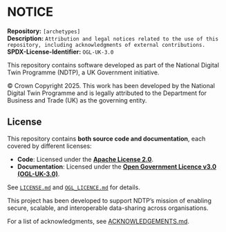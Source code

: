 # NOTICE  

**Repository:** `[archetypes]`    
**Description:** `Attribution and legal notices related to the use of this repository, including acknowledgments of external contributions.`    
**SPDX-License-Identifier:** `OGL-UK-3.0`  

This repository contains software developed as part of the National Digital Twin Programme (NDTP), a UK Government initiative.  

© Crown Copyright 2025. This work has been developed by the National Digital Twin Programme and is legally attributed to the Department for Business and Trade (UK) as the governing entity.  

## License  
This repository contains **both source code and documentation**, each covered by different licenses:  
- **Code**: Licensed under the **[Apache License 2.0](./LICENSE.md)**.  
- **Documentation**: Licensed under the **[Open Government Licence v3.0 (OGL-UK-3.0)](./OGL_LICENCE.md)**.  

See [`LICENSE.md`](LICENSE.md) and [`OGL_LICENCE.md`](OGL_LICENCE.md) for details. 

This project has been developed to support NDTP’s mission of enabling  secure, scalable, and interoperable data-sharing across organisations.  

For a list of acknowledgments, see [ACKNOWLEDGEMENTS.md](./ACKNOWLEDGEMENTS.md).  